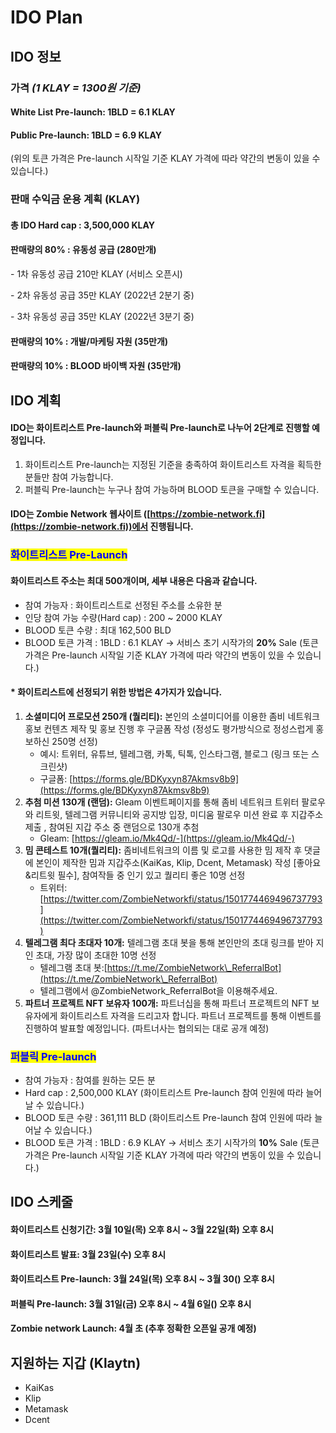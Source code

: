 # IDO Plan

## **IDO 정보**

### 가격 _(1 KLAY = 1300원 기준)_

#### White List Pre-launch: 1BLD = 6.1 KLAY

#### Public Pre-launch: 1BLD = 6.9 KLAY

(위의 토큰 가격은 Pre-launch 시작일 기준 KLAY 가격에 따라 약간의 변동이 있을 수 있습니다.)

### 판매 수익금 운용 계획 (KLAY)

#### 총 IDO Hard cap : 3,500,000 KLAY&#x20;

#### 판매량의 80% : 유동성 공급 (280만개)

&#x20; \- 1차 유동성 공급 210만 KLAY (서비스 오픈시)

&#x20; \- 2차 유동성 공급 35만 KLAY (2022년 2분기 중)

&#x20; \- 3차 유동성 공급 35만 KLAY  (2022년 3분기 중)

#### 판매량의 10% : 개발/마케팅 자원 (35만개)

#### 판매량의 10% : BLOOD 바이백 자원 (35만개)

## **IDO 계획**

#### IDO는 화이트리스트 Pre-launch와 퍼블릭 Pre-launch로 나누어 2단계로 진행할 예정입니다.

1. 화이트리스트 Pre-launch는 지정된 기준을 충족하여 화이트리스트 자격을 획득한 분들만 참여 가능합니다.
2. 퍼블릭 Pre-launch는 누구나 참여 가능하며 BLOOD 토큰을 구매할 수 있습니다.

#### IDO는 Zombie Network 웹사이트 ([https://zombie-network.fi](https://zombie-network.fi))에서 진행됩니다.

####

### <mark style="color:blue;">화이트리스트 Pre-Launch</mark>

#### **화이트리스트 주소는 최대 500개이며, 세부 내용은 다음과 같습니다.**

* 참여 가능자 : 화이트리스트로 선정된 주소를 소유한 분
* 인당 참여 가능 수량(Hard cap) : 200 \~ 2000 KLAY
* BLOOD 토큰 수량 : 최대 162,500 BLD
* BLOOD 토큰 가격 : 1BLD : 6.1 KLAY → 서비스 초기 시작가의 **20%** Sale (토큰 가격은 Pre-launch 시작일 기준 KLAY 가격에 따라 약간의 변동이 있을 수 있습니다.)

#### **\* 화이트리스트에 선정되기 위한 방법은 4가지가 있습니다.**

1. **소셜미디어 프로모션 250개 (퀄리티):** 본인의 소셜미디어를 이용한 좀비 네트워크 홍보 컨텐츠 제작 및 홍보 진행 후 구글폼 작성 (정성도 평가방식으로 정성스럽게 홍보하신 250명 선정)&#x20;
   * 예시: 트위터, 유튜브, 텔레그램, 카톡, 틱톡, 인스타그램, 블로그 (링크 또는 스크린샷)
   * 구글폼: [https://forms.gle/BDKyxyn87Akmsv8b9](https://forms.gle/BDKyxyn87Akmsv8b9)
2. **추첨 미션 130개 (랜덤):** Gleam 이벤트페이지를 통해 좀비 네트워크 트위터 팔로우와 리트윗, 텔레그램 커뮤니티와 공지방 입장, 미디움 팔로우 미션 완료 후 지갑주소 제출 , 참여된 지갑 주소 중 랜덤으로 130개 추첨&#x20;
   * Gleam: [https://gleam.io/Mk4Qd/-](https://gleam.io/Mk4Qd/-)
3. **밈 콘테스트 10개(퀄리티):** 좀비네트워크의 이름 및 로고를 사용한 밈 제작 후 댓글에 본인이 제작한 밈과 지갑주소(KaiKas, Klip, Dcent, Metamask) 작성 \[좋아요&리트윗 필수], 참여작들 중 인기 있고 퀄리티 좋은 10명 선정
   * 트위터: [https://twitter.com/ZombieNetworkfi/status/1501774469496737793](https://twitter.com/ZombieNetworkfi/status/1501774469496737793)
4. **텔레그램 최다 초대자 10개:** 텔레그램 초대 봇을 통해 본인만의 초대 링크를 받아 지인 초대, 가장 많이 초대한 10명 선정
   * 텔레그램 초대 봇:[https://t.me/ZombieNetwork\_ReferralBot](https://t.me/ZombieNetwork\_ReferralBot)
   * 텔레그램에서 @ZombieNetwork\_ReferralBot을 이용해주세요.
5. **파트너 프로젝트 NFT 보유자 100개:** 파트너십을 통해 파트너 프로젝트의 NFT 보유자에게 화이트리스트 자격을 드리고자 합니다. 파트너 프로젝트를 통해 이벤트를 진행하여 발표할 예정입니다. (파트너사는 협의되는 대로 공개 예정)

### <mark style="color:blue;">퍼블릭 Pre-launch</mark> &#x20;

* 참여 가능자 : 참여를 원하는 모든 분
* Hard cap : 2,500,000 KLAY (화이트리스트 Pre-launch 참여 인원에 따라 늘어날 수 있습니다.)
* BLOOD 토큰 수량 : 361,111 BLD (화이트리스트 Pre-launch 참여 인원에 따라 늘어날 수 있습니다.)
* BLOOD 토큰 가격 : 1BLD : 6.9 KLAY → 서비스 초기 시작가의 **10%** Sale (토큰 가격은 Pre-launch 시작일 기준 KLAY 가격에 따라 약간의 변동이 있을 수 있습니다.)

## **IDO 스케줄**

#### 화이트리스트 신청기간: 3월 10일(목) 오후 8시 \~ 3월 22일(화) 오후 8시

#### 화이트리스트 발표: 3월 23일(수) 오후 8시

#### 화이트리스트 Pre-launch: 3월 24일(목) 오후 8시 \~ 3월 30() 오후 8시

#### 퍼블릭 Pre-launch: 3월 31일(금) 오후 8시 \~ 4월 6일() 오후 8시

#### Zombie network Launch: 4월 초 (추후 정확한 오픈일 공개 예정)&#x20;



## 지원하는 지갑 (Klaytn)

* KaiKas
* Klip
* Metamask
* Dcent

